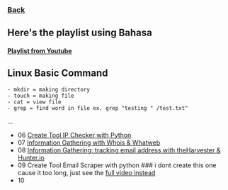 ### [Back](https://github.com/kokurate/MyProgress)

## Here's the playlist using Bahasa

#### [Playlist from Youtube](https://www.youtube.com/playlist?list=PLGpswQpApOmNQDKPqCpDT8qXdjY-yucDm)

## Linux Basic Command 
```
- mkdir = making directory
- touch = making file
- cat = view file
- grep = find word in file ex. grep "testing " /test.txt"
```

...

- 06 [Create Tool IP Checker with Python](https://github.com/kokurate/MyProgress/blob/main/From%20Python%20Project%20Youtube/Create%20Tool%20IP%20Checker%20with%20python.md)
- 07 [Information Gathering with Whois & Whatweb](https://github.com/kokurate/MyProgress/blob/main/From%20Python%20Project%20Youtube/Information%20Gathering%20with%20Whois%20&%20Whatweb.md)
- 08 [Information Gathering: tracking email address with theHarvester & Hunter.io](https://github.com/kokurate/MyProgress/blob/main/From%20Python%20Project%20Youtube/Information%20Gathering:%20tracking%20email%20address%20with%20theHarvester%20%26%20Hunter.io.md)
- 09 Create Tool Email Scraper with python ### i dont create this one cause it too long, just see the [full video instead](https://www.youtube.com/watch?v=EcNsPGQMOj4&list=PLGpswQpApOmNQDKPqCpDT8qXdjY-yucDm&index=9)
- 10 
